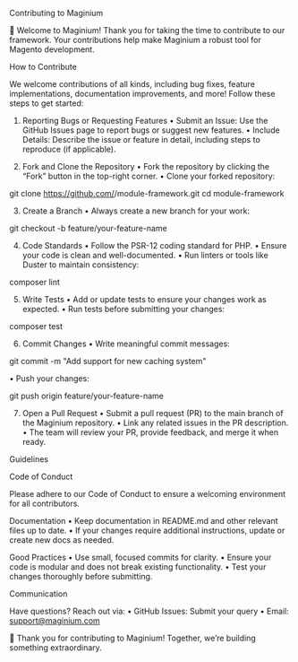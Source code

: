 Contributing to Maginium

🎉 Welcome to Maginium! Thank you for taking the time to contribute to our framework. Your contributions help make Maginium a robust tool for Magento
development.

How to Contribute

We welcome contributions of all kinds, including bug fixes, feature implementations, documentation improvements, and more! Follow these steps to get
started:

1. Reporting Bugs or Requesting Features • Submit an Issue: Use the GitHub Issues page to report bugs or suggest new features. • Include Details:
   Describe the issue or feature in detail, including steps to reproduce (if applicable).

2. Fork and Clone the Repository • Fork the repository by clicking the “Fork” button in the top-right corner. • Clone your forked repository:

git clone <https://github.com/><maginium>/module-framework.git cd module-framework

3. Create a Branch • Always create a new branch for your work:

git checkout -b feature/your-feature-name

4. Code Standards • Follow the PSR-12 coding standard for PHP. • Ensure your code is clean and well-documented. • Run linters or tools like Duster to
   maintain consistency:

composer lint

5. Write Tests • Add or update tests to ensure your changes work as expected. • Run tests before submitting your changes:

composer test

6. Commit Changes • Write meaningful commit messages:

git commit -m "Add support for new caching system"

• Push your changes:

git push origin feature/your-feature-name

7. Open a Pull Request • Submit a pull request (PR) to the main branch of the Maginium repository. • Link any related issues in the PR description. •
   The team will review your PR, provide feedback, and merge it when ready.

Guidelines

Code of Conduct

Please adhere to our Code of Conduct to ensure a welcoming environment for all contributors.

Documentation • Keep documentation in README.md and other relevant files up to date. • If your changes require additional instructions, update or
create new docs as needed.

Good Practices • Use small, focused commits for clarity. • Ensure your code is modular and does not break existing functionality. • Test your changes
thoroughly before submitting.

Communication

Have questions? Reach out via: • GitHub Issues: Submit your query • Email: <support@maginium.com>

🎁 Thank you for contributing to Maginium! Together, we’re building something extraordinary.
